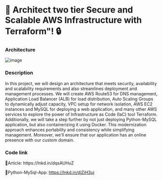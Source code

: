 # 🚀 Architect two tier Secure and Scalable AWS Infrastructure with Terraform"! 🔒

<h3>Architecture</h3>

![image](https://github.com/palakbhawsar98/Terraform-secure-scalable-two-tier-infra-project/assets/69889600/e287633f-ec4d-46ac-83a6-66a461819bd5)

<h3>Description</h3>
In this project, we will design an architecture that meets security, availability and scalability requirements and also streamlines deployment and management processes. We will create AWS Route53 for DNS management, Application Load Balancer (ALB) for load distribution, Auto Scaling Groups to dynamically adjust capacity, VPC setup for network isolation, AWS EC2 instances and MySQL for deploying a web application, and many other AWS services to explore the power of Infrastructure as Code (IaC) tool Terraform. Additionally, we will take a step further by not just deploying Python-MySQL application, but also containerizing it using Docker. This modernization approach enhances portability and consistency while simplifying management. Moreover, we'll ensure that our application has an online presence with our custom domain.

<h3>Code link</h3>
🔗Article: https://lnkd.in/dqsAUHuZ


🔗Python-MySql-App: https://lnkd.in/djZiH3uj

